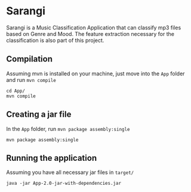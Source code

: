 # Sarangi
Sarangi is a Music Classification Application that can classify mp3 files based on Genre and Mood.
The feature extraction necessary for the classification is also part of this project. 

## Compilation

Assuming mvn is installed on your machine, just move into the `App` folder and run `mvn compile`

```
cd App/
mvn compile
```

## Creating a jar file

In the `App` folder, run `mvn package assembly:single`
```
mvn package assembly:single
```

## Running the application
Assuming you have all necessary jar files in `target/`
```
java -jar App-2.0-jar-with-dependencies.jar
```
